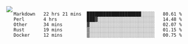 

<a href="https://github.com/anuraghazra/github-readme-stats">
  <img align="left" src="https://github-readme-stats.vercel.app/api?username=kfly8&count_private=true&show_icons=true&theme=calm" />
</a>


<!--START_SECTION:waka-->
```text
Markdown   22 hrs 21 mins  ████████████████████░░░░░   80.61 % 
Perl       4 hrs           ███▓░░░░░░░░░░░░░░░░░░░░░   14.48 % 
Other      34 mins         ▓░░░░░░░░░░░░░░░░░░░░░░░░   02.07 % 
Rust       19 mins         ▒░░░░░░░░░░░░░░░░░░░░░░░░   01.15 % 
Docker     12 mins         ▒░░░░░░░░░░░░░░░░░░░░░░░░   00.75 % 
```
<!--END_SECTION:waka-->
